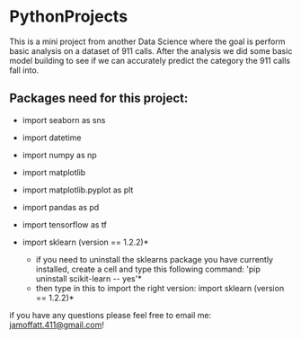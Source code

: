 # PythonProjects
This is a mini project from another Data Science where the goal is perform basic analysis on a dataset of 911 calls. After the analysis we did some basic model building to see if we can accurately predict the category the 911 calls fall into. 

## Packages need for this project:
- import seaborn as sns
- import datetime 
- import numpy as np
- import matplotlib
- import matplotlib.pyplot as plt
- import pandas as pd
- import tensorflow as tf
- import sklearn (version == 1.2.2)*

  * if you need to uninstall the sklearns package you have currently installed, create a cell and type this following command: 'pip uninstall scikit-learn -- yes'*
  * then type in this to import the right version: import sklearn (version == 1.2.2)*
 
if you have any questions please feel free to email me: jamoffatt.411@gmail.com!


